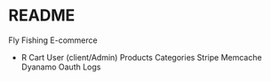 # README
Fly Fishing E-commerce

* R
Cart
User (client/Admin)
Products
Categories
Stripe
Memcache
Dyanamo
Oauth
Logs


